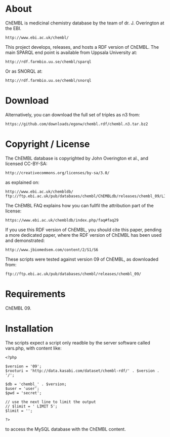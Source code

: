 
# About

ChEMBL is medicinal chemistry database by the team of dr. J. Overington at the EBI.

    http://www.ebi.ac.uk/chembl/

This project develops, releases, and hosts a RDF version of ChEMBL. The main SPARQL
end point is available from Uppsala University at:

    http://rdf.farmbio.uu.se/chembl/sparql

Or as SNORQL at:

    http://rdf.farmbio.uu.se/chembl/snorql

# Download

Alternatively, you can download the full set of triples as n3 from:

    https://github.com/downloads/egonw/chembl.rdf/chembl.n3.tar.bz2

# Copyright / License

The ChEMBL database is copyrighted by John Overington et al., and licensed CC-BY-SA:

    http://creativecommons.org/licenses/by-sa/3.0/

as explained on:

    http://www.ebi.ac.uk/chembldb/
    ftp://ftp.ebi.ac.uk/pub/databases/chembl/ChEMBLdb/releases/chembl_09/LICENSE    

The ChEMBL FAQ explains how you can fullfil the attribution part of the license:

    https://www.ebi.ac.uk/chembldb/index.php/faq#faq29

If you use this RDF version of ChEMBL, you should cite this paper, pending
a more dedicated paper, where the RDF version of ChEMBL has been used and
demonstrated:

    http://www.jbiomedsem.com/content/2/S1/S6

These scripts were tested against version 09 of ChEMBL, as downloaded from:

    ftp://ftp.ebi.ac.uk/pub/databases/chembl/releases/chembl_09/

# Requirements

ChEMBL 09.

# Installation

The scripts expect a script only readble by the server software called vars.php, with content like:

    <?php

    $version = '09';
    $rooturi = 'http://data.kasabi.com/dataset/chembl-rdf/' . $version . '/';

    $db = 'chembl_' . $version;
    $user = 'user';
    $pwd = 'secret';

    // use the next line to limit the output 
    // $limit = ' LIMIT 5';
    $limit = '';

    ?>

to access the MySQL database with the ChEMBL content.

